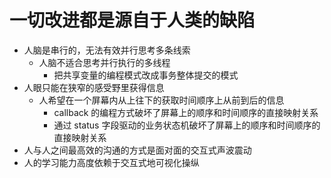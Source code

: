 # 一切改进都是源自于人类的缺陷

* 人脑是串行的，无法有效并行思考多条线索
  * 人脑不适合思考并行执行的多线程
    * 把共享变量的编程模式改成事务整体提交的模式
* 人眼只能在狭窄的感受野里获得信息
  * 人希望在一个屏幕内从上往下的获取时间顺序上从前到后的信息
    * callback 的编程方式破坏了屏幕上的顺序和时间顺序的直接映射关系
    * 通过 status 字段驱动的业务状态机破坏了屏幕上的顺序和时间顺序的直接映射关系  
* 人与人之间最高效的沟通的方式是面对面的交互式声波震动
* 人的学习能力高度依赖于交互式地可视化操纵
